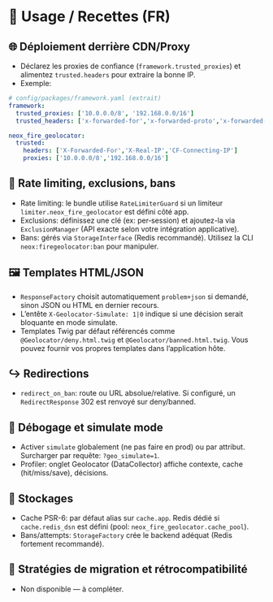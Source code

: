 # 🍳 Usage / Recettes (FR)

## 🌐 Déploiement derrière CDN/Proxy
- Déclarez les proxies de confiance (`framework.trusted_proxies`) et alimentez `trusted.headers` pour extraire la bonne IP.
- Exemple:

```yaml
# config/packages/framework.yaml (extrait)
framework:
  trusted_proxies: ['10.0.0.0/8', '192.168.0.0/16']
  trusted_headers: ['x-forwarded-for','x-forwarded-proto','x-forwarded-host']

neox_fire_geolocator:
  trusted:
    headers: ['X-Forwarded-For','X-Real-IP','CF-Connecting-IP']
    proxies: ['10.0.0.0/8','192.168.0.0/16']
```

## 🚦 Rate limiting, exclusions, bans
- Rate limiting: le bundle utilise `RateLimiterGuard` si un limiteur `limiter.neox_fire_geolocator` est défini côté app.
- Exclusions: définissez une clé (ex: per‑session) et ajoutez-la via `ExclusionManager` (API exacte selon votre intégration applicative).
- Bans: gérés via `StorageInterface` (Redis recommandé). Utilisez la CLI `neox:firegeolocator:ban` pour manipuler.

## 🖼️ Templates HTML/JSON
- `ResponseFactory` choisit automatiquement `problem+json` si demandé, sinon JSON ou HTML en dernier recours.
- L’entête `X-Geolocator-Simulate: 1|0` indique si une décision serait bloquante en mode simulate.
- Templates Twig par défaut référencés comme `@Geolocator/deny.html.twig` et `@Geolocator/banned.html.twig`. Vous pouvez fournir vos propres templates dans l’application hôte.

## ↪️ Redirections
- `redirect_on_ban`: route ou URL absolue/relative. Si configuré, un `RedirectResponse` 302 est renvoyé sur deny/banned.

## 🐞 Débogage et simulate mode
- Activer `simulate` globalement (ne pas faire en prod) ou par attribut. Surcharger par requête: `?geo_simulate=1`.
- Profiler: onglet Geolocator (DataCollector) affiche contexte, cache (hit/miss/save), décisions.

## 💾 Stockages
- Cache PSR-6: par défaut alias sur `cache.app`. Redis dédié si `cache.redis_dsn` est défini (pool: `neox_fire_geolocator.cache_pool`).
- Bans/attempts: `StorageFactory` crée le backend adéquat (Redis fortement recommandé).

## 🔁 Stratégies de migration et rétrocompatibilité
- Non disponible — à compléter.
